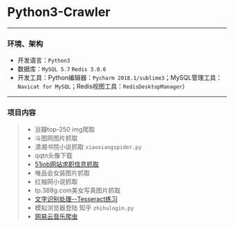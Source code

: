 # Python3-Crawler
--------------------
### 环境、架构
- 开发语言：`Python3`
- 数据库：`MySQL 5.7` `Redis 3.0.6`
- 开发工具：Python编辑器：`Pycharm 2018.1/sublime3`；MySQL管理工具：`Navicat for MySQL`；Redis视图工具：`RedisDesktopManager`）
--------------------
### 项目内容
> - 豆瓣top-250 img爬取
> - 斗图网图片抓取
> - 潇湘书院小说抓取  `xiaoxiangspider.py`
> - qqtn头像下载
> - [51job网站求职信息抓取](https://github.com/HAOyanWEI24/Crawler/tree/master/job51)
> - 唯品会女装图片抓取
> - 红袖网小说抓取
> - tp.388g.com美女写真图片抓取
> - [文字识别处理--Tesseract练习 ](https://github.com/HAOyanWEI24/Crawler/tree/master/verify)
> - 模拟浏览器登陆 知乎 `zhihulogin.py`
> - [网易云音乐爬虫](https://github.com/HAOyanWEI24/Crawler/tree/master/music163-master)
